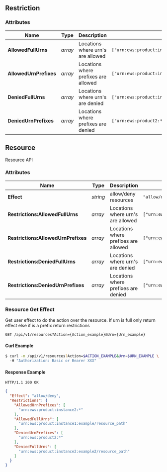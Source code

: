 ## <a name="resource-order1_restriction">Restriction</a>




### Attributes

| Name | Type | Description | Example |
| ------- | ------- | ------- | ------- |
| **AllowedFullUrns** | *array* | Locations where urn's are allowed | `["urn:ews:product:instance1:example/resource_path"]` |
| **AllowedUrnPrefixes** | *array* | Locations where prefixes are allowed | `["urn:ews:product:instance2:*"]` |
| **DeniedFullUrns** | *array* | Locations where urn's are denied | `["urn:ews:product:instance2:example2/resource_path"]` |
| **DeniedUrnPrefixes** | *array* | Locations where prefixes are denied | `["urn:ews:product2:*"]` |


## <a name="resource-order2_resource">Resource</a>


Resource API

### Attributes

| Name | Type | Description | Example |
| ------- | ------- | ------- | ------- |
| **Effect** | *string* | allow/deny resources | `"allow/deny"` |
| **Restrictions:AllowedFullUrns** | *array* | Locations where urn's are allowed | `["urn:ews:product:instance1:example/resource_path"]` |
| **Restrictions:AllowedUrnPrefixes** | *array* | Locations where prefixes are allowed | `["urn:ews:product:instance2:*"]` |
| **Restrictions:DeniedFullUrns** | *array* | Locations where urn's are denied | `["urn:ews:product:instance2:example2/resource_path"]` |
| **Restrictions:DeniedUrnPrefixes** | *array* | Locations where prefixes are denied | `["urn:ews:product2:*"]` |

### Resource Get Effect

Get user effect to do the action over the resource. If urn is full only return effect else if is a prefix return restrictions

```
GET /api/v1/resources?Action={Action_example}&Urn={Urn_example}
```


#### Curl Example

```bash
$ curl -n /api/v1/resources?Action=$ACTION_EXAMPLE&Urn=$URN_EXAMPLE \
  -H "Authorization: Basic or Bearer XXX"
```


#### Response Example

```
HTTP/1.1 200 OK
```

```json
{
  "Effect": "allow/deny",
  "Restrictions": {
    "AllowedUrnPrefixes": [
      "urn:ews:product:instance2:*"
    ],
    "AllowedFullUrns": [
      "urn:ews:product:instance1:example/resource_path"
    ],
    "DeniedUrnPrefixes": [
      "urn:ews:product2:*"
    ],
    "DeniedFullUrns": [
      "urn:ews:product:instance2:example2/resource_path"
    ]
  }
}
```


